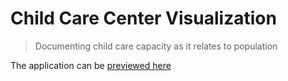 # Child Care Center Visualization

> Documenting child care capacity as it relates to population

The application can be [previewed here](http://codeforbtv.org/childcare-map/)
